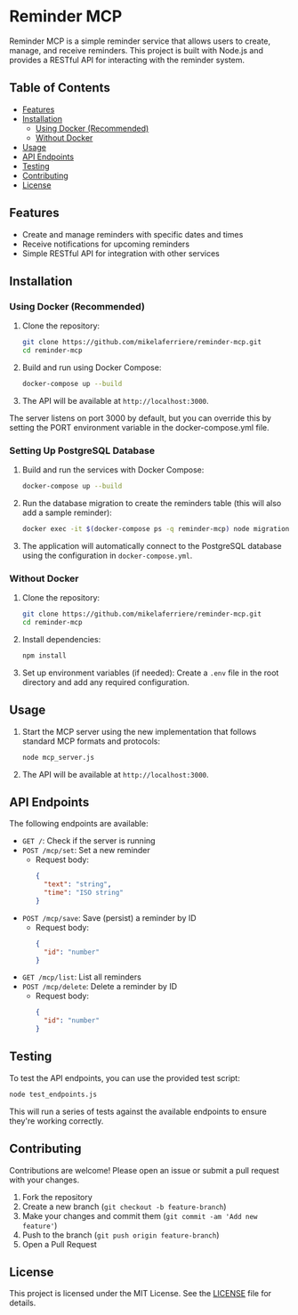 

# Reminder MCP

Reminder MCP is a simple reminder service that allows users to create, manage, and receive reminders. This project is built with Node.js and provides a RESTful API for interacting with the reminder system.

## Table of Contents
- [Features](#features)
- [Installation](#installation)
  - [Using Docker (Recommended)](#using-docker-recommended)
  - [Without Docker](#without-docker)
- [Usage](#usage)
- [API Endpoints](#api-endpoints)
- [Testing](#testing)
- [Contributing](#contributing)
- [License](#license)

## Features

- Create and manage reminders with specific dates and times
- Receive notifications for upcoming reminders
- Simple RESTful API for integration with other services

## Installation

### Using Docker (Recommended)

1. Clone the repository:
   ```bash
   git clone https://github.com/mikelaferriere/reminder-mcp.git
   cd reminder-mcp
   ```

2. Build and run using Docker Compose:
   ```bash
   docker-compose up --build
   ```

3. The API will be available at `http://localhost:3000`.

The server listens on port 3000 by default, but you can override this by setting the PORT environment variable in the docker-compose.yml file.

### Setting Up PostgreSQL Database

1. Build and run the services with Docker Compose:
   ```bash
   docker-compose up --build
   ```

2. Run the database migration to create the reminders table (this will also add a sample reminder):
   ```bash
   docker exec -it $(docker-compose ps -q reminder-mcp) node migrations/init_db.js
   ```

3. The application will automatically connect to the PostgreSQL database using the configuration in `docker-compose.yml`.

### Without Docker

1. Clone the repository:
   ```bash
   git clone https://github.com/mikelaferriere/reminder-mcp.git
   cd reminder-mcp
   ```

2. Install dependencies:
   ```bash
   npm install
   ```

3. Set up environment variables (if needed):
   Create a `.env` file in the root directory and add any required configuration.

## Usage

1. Start the MCP server using the new implementation that follows standard MCP formats and protocols:
   ```bash
   node mcp_server.js
   ```

2. The API will be available at `http://localhost:3000`.

## API Endpoints

The following endpoints are available:

- `GET /`: Check if the server is running
- `POST /mcp/set`: Set a new reminder
  - Request body:
    ```json
    {
      "text": "string",
      "time": "ISO string"
    }
    ```
- `POST /mcp/save`: Save (persist) a reminder by ID
  - Request body:
    ```json
    {
      "id": "number"
    }
    ```
- `GET /mcp/list`: List all reminders
- `POST /mcp/delete`: Delete a reminder by ID
  - Request body:
    ```json
    {
      "id": "number"
    }
    ```

## Testing

To test the API endpoints, you can use the provided test script:

```bash
node test_endpoints.js
```

This will run a series of tests against the available endpoints to ensure they're working correctly.

## Contributing

Contributions are welcome! Please open an issue or submit a pull request with your changes.

1. Fork the repository
2. Create a new branch (`git checkout -b feature-branch`)
3. Make your changes and commit them (`git commit -am 'Add new feature'`)
4. Push to the branch (`git push origin feature-branch`)
5. Open a Pull Request

## License

This project is licensed under the MIT License. See the [LICENSE](LICENSE) file for details.

